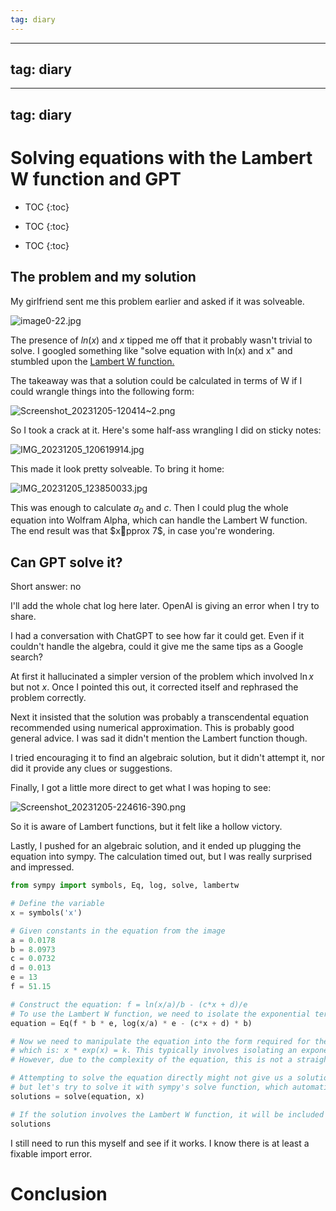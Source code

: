 ```yaml
---
tag: diary
---
```


---
tag: diary
---

---
tag: diary
---

# Solving equations with the Lambert W function and GPT

* TOC
{:toc}


* TOC
{:toc}


* TOC
{:toc}


## The problem and my solution

My girlfriend sent me this problem earlier and asked if it was solveable.

![image0-22.jpg](/images/obsidian/image0-22.jpg)

The presence of $ln(x)$ and $x$ tipped me off that it probably wasn't trivial to solve. I googled something like "solve equation with ln(x) and x" and stumbled upon the [Lambert W function.](https://en.m.wikipedia.org/wiki/Lambert_W_function#:~:text=The%20Lambert%20W%20function%20is%20used%20to%20solve%20equations%20in,z%20using%20the%20W%20function.)

The takeaway was that a solution could be calculated in terms of W if I could wrangle things into the following form:

![Screenshot_20231205-120414~2.png](/images/obsidian/Screenshot_20231205-120414~2.png)

So I took a crack at it. Here's some half-ass wrangling I did on sticky notes:

![IMG_20231205_120619914.jpg](/images/obsidian/IMG_20231205_120619914.jpg)

This made it look pretty solveable. To bring it home:

![IMG_20231205_123850033.jpg](/images/obsidian/IMG_20231205_123850033.jpg)

This was enough to calculate $a_0$ and $c$. Then I could plug the whole equation into Wolfram Alpha, which can handle the Lambert W function. The end result was that $xpprox 7$, in case you're wondering.

## Can GPT solve it?

Short answer: no

I'll add the whole chat log here later. OpenAI is giving an error when I try to share.

I had a conversation with ChatGPT to see how far it could get. Even if it couldn't handle the algebra, could it give me the same tips as a Google search?

At first it hallucinated a simpler version of the problem which involved $\ln x$ but not $x$. Once I pointed this out, it corrected itself and rephrased the problem correctly.

Next it insisted that the solution was probably a transcendental equation recommended using numerical approximation. This is probably good general advice. I was sad it didn't mention the Lambert function though.

I tried encouraging it to find an algebraic solution, but it didn't attempt it, nor did it provide any clues or suggestions.

Finally, I got a little more direct to get what I was hoping to see:

![Screenshot_20231205-224616-390.png](/images/obsidian/Screenshot_20231205-224616-390.png)

So it is aware of Lambert functions, but it felt like a hollow victory.

Lastly, I pushed for an algebraic solution, and it ended up plugging the equation into sympy. The calculation timed out, but I was really surprised and impressed.

````python
from sympy import symbols, Eq, log, solve, lambertw

# Define the variable
x = symbols('x')

# Given constants in the equation from the image
a = 0.0178
b = 8.0973
c = 0.0732
d = 0.013
e = 13
f = 51.15

# Construct the equation: f = ln(x/a)/b - (c*x + d)/e
# To use the Lambert W function, we need to isolate the exponential term. We start by getting rid of the denominators.
equation = Eq(f * b * e, log(x/a) * e - (c*x + d) * b)

# Now we need to manipulate the equation into the form required for the Lambert W function
# which is: x * exp(x) = k. This typically involves isolating an exponential term and its coefficient.
# However, due to the complexity of the equation, this is not a straightforward task.

# Attempting to solve the equation directly might not give us a solution in terms of Lambert W,
# but let's try to solve it with sympy's solve function, which automatically applies Lambert W if possible.
solutions = solve(equation, x)

# If the solution involves the Lambert W function, it will be included in the solution.
solutions
````

I still need to run this myself and see if it works. I know there is at least a fixable import error.

# Conclusion

